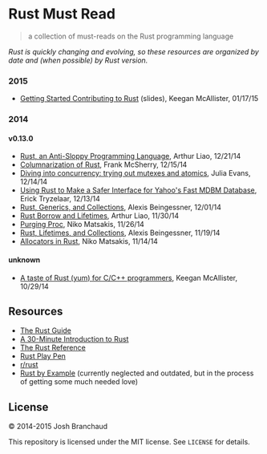 # Rust Must Read

> a collection of must-reads on the Rust programming language

*Rust is quickly changing and evolving, so these resources are organized by
date and (when possible) by Rust version.*

### 2015

- [Getting Started Contributing to Rust](http://kmcallister.github.io/talks/rust/2015-contributing-to-rust/slides.html) (slides), Keegan McAllister, 01/17/15

### 2014

#### v0.13.0

- [Rust, an Anti-Sloppy Programming Language](http://arthurtw.github.io/2014/12/21/rust-anti-sloppy-programming-language.html), Arthur Liao, 12/21/14
- [Columnarization of Rust](http://www.frankmcsherry.org/columnarization/serialization/rust/2014/12/15/Columnarization-in-Rust.html), Frank McSherry, 12/15/14
- [Diving into concurrency: trying out mutexes and atomics](http://jvns.ca/blog/2014/12/14/fun-with-threads/), Julia Evans, 12/14/14
- [Using Rust to Make a Safer Interface for Yahoo's Fast MDBM Database](http://erickt.github.io/blog/2014/12/13/rust-and-mdbm/), Erick Tryzelaar, 12/13/14
- [Rust, Generics, and Collections](http://cglab.ca/~abeinges/blah/rust-generics-and-collections/), Alexis Beingessner, 12/01/14
- [Rust Borrow and Lifetimes](http://arthurtw.github.io/2014/11/30/rust-borrow-lifetimes.html), Arthur Liao, 11/30/14
- [Purging Proc](http://smallcultfollowing.com/babysteps/blog/2014/11/26/purging-proc/), Niko Matsakis, 11/26/14
- [Rust, Lifetimes, and Collections](http://cglab.ca/~abeinges/blah/rust-lifetimes-and-collections/), Alexis Beingessner, 11/19/14
- [Allocators in Rust](http://smallcultfollowing.com/babysteps/blog/2014/11/14/allocators-in-rust/), Niko Matsakis, 11/14/14

#### unknown

- [A taste of Rust (yum) for C/C++ programmers](http://mainisusuallyafunction.blogspot.com/2014/10/a-taste-of-rust-yum-for-cc-programmers_29.html), Keegan McAllister, 10/29/14

## Resources

- [The Rust Guide](http://doc.rust-lang.org/guide.html)
- [A 30-Minute Introduction to Rust](http://doc.rust-lang.org/intro.html)
- [The Rust Reference](http://doc.rust-lang.org/reference.html)
- [Rust Play Pen](http://play.rust-lang.org/)
- [r/rust](http://www.reddit.com/r/rust/)
- [Rust by Example](http://rustbyexample.com/) (currently neglected and
  outdated, but in the process of getting some much needed love)

## License

&copy; 2014-2015 Josh Branchaud

This repository is licensed under the MIT license. See `LICENSE` for
details.
